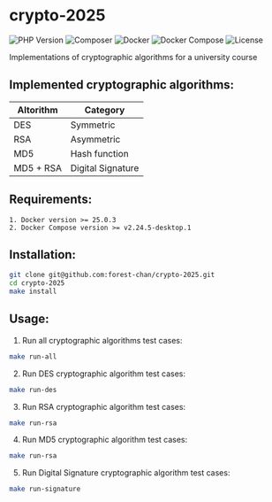 # crypto-2025

![PHP Version](https://img.shields.io/badge/PHP-8.3+-brightgreen.svg)
![Composer](https://img.shields.io/badge/Composer-Compatible-orange.svg)
![Docker](https://img.shields.io/badge/Docker-✓-blue?logo=docker&logoColor=white&style=flat)
![Docker Compose](https://img.shields.io/badge/Docker_Compose-✓-blue?logo=docker&logoColor=white&style=flat)
![License](https://img.shields.io/badge/License-MIT-blue.svg)

Implementations of cryptographic algorithms for a university course

## Implemented cryptographic algorithms:

| Altorithm | Category          |
|-----------|-------------------|
| DES       | Symmetric         | 
| RSA       | Asymmetric        |
| MD5       | Hash function     |
| MD5 + RSA | Digital Signature |

## Requirements:
```
1. Docker version >= 25.0.3
2. Docker Compose version >= v2.24.5-desktop.1
```

## Installation:
```bash
git clone git@github.com:forest-chan/crypto-2025.git
cd crypto-2025
make install
```

## Usage:
1. Run all cryptographic algorithms test cases:
```bash
make run-all
```
2. Run DES cryptographic algorithm test cases:
```bash
make run-des
```
3. Run RSA cryptographic algorithm test cases:
```bash
make run-rsa
```
4. Run MD5 cryptographic algorithm test cases:
```bash
make run-rsa
```
5. Run Digital Signature cryptographic algorithm test cases:
```bash
make run-signature
```
